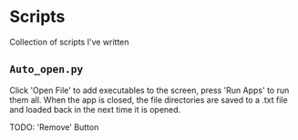 # Scripts
Collection of scripts I've written

## `Auto_open.py`
Click 'Open File' to add executables to the screen, press 'Run Apps' to run them all. When the app is closed, the file directories are saved to a .txt file and loaded back in the next time it is opened.

TODO: 'Remove' Button
